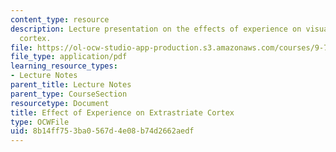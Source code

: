 ```yaml
---
content_type: resource
description: Lecture presentation on the effects of experience on visual and extrastriate
  cortex.
file: https://ol-ocw-studio-app-production.s3.amazonaws.com/courses/9-71-functional-mri-of-high-level-vision-fall-2007/8b14ff753ba0567d4e08b74d2662aedf_lec10_exper.pdf
file_type: application/pdf
learning_resource_types:
- Lecture Notes
parent_title: Lecture Notes
parent_type: CourseSection
resourcetype: Document
title: Effect of Experience on Extrastriate Cortex
type: OCWFile
uid: 8b14ff75-3ba0-567d-4e08-b74d2662aedf
---
```

